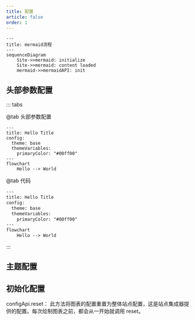 ```yaml
---
title: 配置
article: false
order: 1
---
```


```mermaid
---
title: mermaid流程
---
sequenceDiagram 
	Site->>mermaid: initialize
	Site->>mermaid: content loaded
	mermaid->>mermaidAPI: init

```



## 头部参数配置

::: tabs

@tab 头部参数配置

```mermaid
---
title: Hello Title
config:
  theme: base
  themeVariables:
    primaryColor: "#00ff00"
---
flowchart
	Hello --> World
```

@tab 代码

```tex
---
title: Hello Title
config:
  theme: base
  themeVariables:
    primaryColor: "#00ff00"
---
flowchart
	Hello --> World
```

:::

## 主题配置

## 初始化配置

configApi\.reset： 此方法将图表的配置重置为整体站点配置，这是站点集成器提供的配置。每次绘制图表之前，都会从一开始就调用 reset。